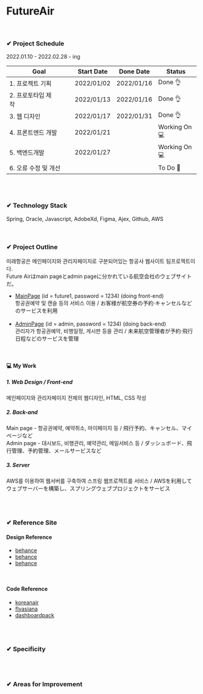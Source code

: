 # FutureAir
<br>

### ✔ Project Schedule
2022.01.10 - 2022.02.28 - ing

|Goal|Start Date|Done Date|Status|
|-----|-----|-----|-----|
|1. 프로젝트 기획 |2022/01/02|2022/01/16|Done 👌|
|2. 프로토타입 제작&nbsp;&nbsp;&nbsp;&nbsp;&nbsp;&nbsp;&nbsp;&nbsp;&nbsp;&nbsp;&nbsp;&nbsp;&nbsp;&nbsp;&nbsp;&nbsp;|2022/01/13|2022/01/16|Done 👌|
|3. 웹 디자인|2022/01/17|2022/01/31|Done 👌|
|4. 프론트엔드 개발|2022/01/21||Working On 💻|
|5. 백엔드개발|2022/01/27||Working On 💻|
|6. 오류 수정 및 개선|||To Do 📌|

<br><br>
### ✔ Technology Stack
Spring, Oracle, Javascript, AdobeXd, Figma, Ajex, Github, AWS   
<br><br>

### ✔ Project Outline
미래항공은 메인페이지와 관리자페이지로 구분되어있는 항공사 웹사이트 팀프로젝트이다. <br>
Future Airはmain pageとadmin pageに分かれている航空会社のウェブサイトだ。<br>

- [MainPage](http://15.165.189.61:8080/futureair/) (id = future1, password = 1234) (doing front-end) <br>
항공권예약 및 캔슬 등의 서비스 이용 / お客様が航空券の予約·キャンセルなどのサービスを利用　<br><br>
- [AdminPage](http://15.165.189.61:8080/futureair/admin) (id = admin, password = 1234) (doing back-end) <br>
관리자가 항공권예약, 비행일정, 게시판 등을 관리 / 未来航空管理者が予約·飛行日程などのサービスを管理 <br>
<br><br>
#### 💻 My Work
##### 1. Web Design /  Front-end
메인페이지와 관리자페이지 전체의 웹디자인, HTML, CSS 작성

##### 2. Back-and
Main page - 항공권예약, 예약취소, 마이페이지 등 / 飛行予約、キャンセル、マイページなど <br>
Admin page - 대시보드, 비행관리, 예약관리, 메일서비스 등 / ダッシュボード、飛行管理、予約管理、メールサービスなど

##### 3. Server
AWS를 이용하여 웹서버를 구축하여 스프링 웹프로젝트를 서비스 / AWSを利用してウェブサーバーを構築し、スプリングウェブプロジェクトをサービス

<br><br>

### ✔ Reference Site
#### Design Reference
- [behance](https://www.behance.net/gallery/117127319/Link-Airlines-UXUI-Design) 
- [behance](https://www.behance.net/gallery/83605803/Aeroflot-Russian-Airlines) 
- [behance](https://www.behance.net/gallery/123963877/Airline-Dashboard) 
<br>

#### Code Reference
- [koreanair](https://www.koreanair.com/kr/ko/in-flight/aircraft) 
- [flyasiana](https://flyasiana.com/C/KR/KO/index) 
- [dashboardpack](https://dashboardpack.com/live-demo-preview/?livedemo=378761) 


<br><br>

### ✔ Specificity
<br><br>

### ✔ Areas for Improvement
